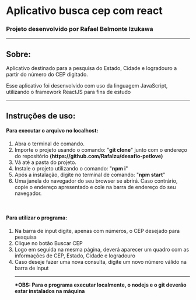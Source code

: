 <h1>Aplicativo busca cep com react</h1>
<h3>Projeto desenvolvido por Rafael Belmonte Izukawa</h3>
<hr>
<h2>Sobre:</h2>
<p>Aplicativo destinado para a pesquisa do Estado, Cidade e logradouro a partir do número do CEP digitado. </p>
<p>Esse aplicativo foi desenvolvido com uso da linguagem JavaScript, utilizando o framework ReactJS para fins de estudo</p>
<hr>
<h2>Instruções de uso:</h2>
<h4>Para executar o arquivo no localhost:</h4>
<ol>
<li>Abra o terminal de comando.</li>
<li>Importe o projeto usando o comando: "<strong>git clone</strong>" junto com o endereço do repositório <strong>(https://github.com/RafaIzu/desafio-petlove)</strong> </li>
<li>Vá até a pasta do projeto.</li>
<li> Instale o projeto utilizando o comando: "<strong>npm i</strong>" </li>
<li>Após a instalação, digite no terminal de comando: "<strong>npm start</strong>"</li>
<li>Uma janela do navegador do seu browser se abrirá. Caso contrário, copie
o endereço apresentado e cole na barra de endereço do seu navegador. </li>
</ol>
<br>
<h4>Para utilizar o programa:</h4>
<ol>
<li>Na barra de input digite, apenas com números, o CEP desejado para pesquisa</li>
<li>Clique no botão Buscar CEP</li>
<li>Logo em seguida na mesma página, deverá aparecer um quadro com as informações de CEP, Estado, Cidade e logradouro </li>
<li>Caso deseje fazer uma nova consulta, digite um novo número válido na barra de input </li>
<hr>
<strong>*OBS: Para o programa executar localmente, o nodejs e o git deverão estar instalados na máquina</strong>

</ol>

